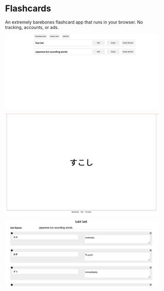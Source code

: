 # Flashcards
An extremely barebones flashcard app that runs in your browser. No tracking, accounts, or ads.

![Main page](demoimages/main.png)

![Flashcard view](demoimages/flashcard.png)

![Editor](demoimages/editor.png)
